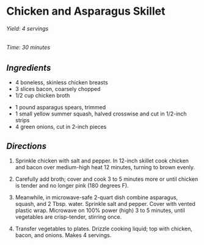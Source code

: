 # Chicken and Asparagus Skillet

######  Yield: 4 servings
######  Time: 30 minutes

##  *Ingredients*
- 4 boneless, skinless chicken breasts
- 3 slices bacon, coarsely chopped
- 1/2 cup chicken broth
<!---->
- 1 pound asparagus spears, trimmed
- 1 small yellow summer squash, halved crosswise and cut in 1/2-inch strips
- 4 green onions, cut in 2-inch pieces

##  *Directions*
1. Sprinkle chicken with salt and pepper. In 12-inch skillet cook chicken and bacon over medium-high heat 12 minutes, turning to brown evenly.

2. Carefully add broth; cover and cook 3 to 5 minutes more or until chicken is tender and no longer pink (180 degrees F).

3. Meanwhile, in microwave-safe 2-quart dish combine asparagus, squash, and 2 Tbsp. water. Sprinkle salt and pepper. Cover with vented plastic wrap. Microwave on 100% power (high) 3 to 5 minutes, until vegetables are crisp-tender, stirring once.

4. Transfer vegetables to plates. Drizzle cooking liquid; top with chicken, bacon, and onions. Makes 4 servings.